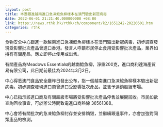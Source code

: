 ```yaml
---
layout: post
title: 本港跟進越南進口急凍鯰魚柳樣本在澳門驗出新冠病毒
date: 2022-06-01 21:21:40.000000000 +08:00
link: https://news.rthk.hk/rthk/ch/component/k2/1651242-20220601.htm
categories: rthk
---
```


食物安全中心跟進一款越南進口急凍鯰魚柳樣本在澳門驗出新冠病毒，初步調查發現受影響批次產品曾進口香港。發言人呼籲市民停止食用受影響批次產品，業界如持有有關產品，應立即停止使用或出售。

有關產品為Meadows Essentials的越南鯰魚柳，淨重200克，進口商利達海產貿易有限公司，此日期前最佳為2024年3月2日。

中心得悉澳門食品安全廳昨日發出公布，指一個越南進口急凍鯰魚柳樣本驗出新冠病毒。初步調查發現進口商曾進口受影響批次產品，並售予連鎖超級市場。

中心已指示該進口商及有關超級市場將受影響批次產品停售並展開回收。市民如欲查詢回收事宜，可於辦公時間致電進口商熱線 36561388。

中心會將有關批次的急凍鯰魚柳封存並安排銷毀，並繼續跟進事件，亦會加強對同類產品的檢測。
